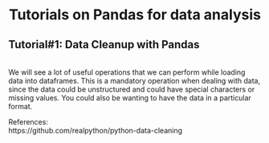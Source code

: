 <H1  align="center">Tutorials on Pandas for data analysis</H1>

<P>
<H2>Tutorial#1: Data Cleanup with Pandas</H2>
<br>
We will see a lot of useful operations that we can perform while loading data into dataframes. This is a mandatory operation when dealing with data, since the data could be unstructured and could have special characters or missing values. You could also be wanting to have the data in a particular format.
</P>


<P>
References:<br>
https://github.com/realpython/python-data-cleaning
</P>
